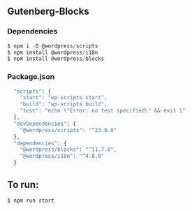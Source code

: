 ## Gutenberg-Blocks



### Dependencies
```JavaScript
$ npm i -D @wordpress/scripts
$ npm install @wordpress/i18n
$ npm install @wordpress/blocks
```


### Package.json
```JavaScript
  "scripts": {
    "start": "wp-scripts start",
    "build": "wp-scripts build",
    "test": "echo \"Error: no test specified\" && exit 1"
  },
  "devDependencies": {
    "@wordpress/scripts": "^23.0.0"
  },
  "dependencies": {
    "@wordpress/blocks": "^11.7.0",
    "@wordpress/i18n": "^4.8.0"
  }
```

## To run:
```JavaScript
$ npm run start
```